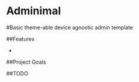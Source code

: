 Adminimal
====================

#Basic theme-able device agnostic admin template 

##Features

- 

##Project Goals

##TODO